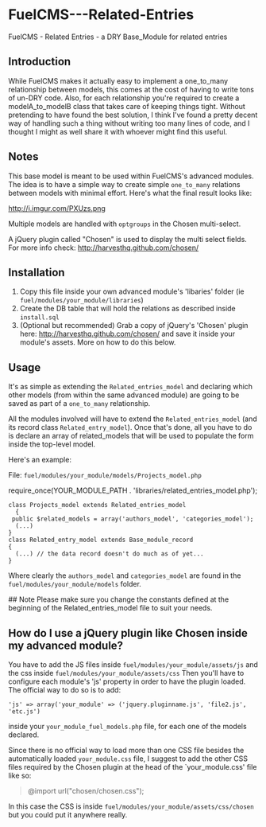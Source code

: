 FuelCMS---Related-Entries
=========================

FuelCMS - Related Entries - a DRY Base_Module for related entries

## Introduction

While FuelCMS makes it actually easy to implement a one_to_many relationship between models, this comes at the cost of having to write tons of un-DRY code. 
Also, for each relationship you're required to create a modelA_to_modelB class that takes care of keeping things tight. 
Without pretending to have found the best solution, I think I've found a pretty decent way of handling such a thing without writing too many lines of code, and I thought I might as well share it with whoever might find this useful.

## Notes
This base model is meant to be used within FuelCMS's advanced modules.
The idea is to have a simple way to create simple `one_to_many` relations between models with minimal effort. 
Here's what the final result looks like: 

http://i.imgur.com/PXUzs.png

Multiple models are handled with `optgroups` in the Chosen multi-select.

A jQuery plugin called "Chosen" is used to display the multi select fields. For more info check: 
http://harvesthq.github.com/chosen/ 


## Installation
1. Copy this file inside your own advanced module's 'libaries' folder (ie `fuel/modules/your_module/libraries`)
2. Create the DB table that will hold the relations as described inside `install.sql`
3. (Optional but recommended) Grab a copy of jQuery's 'Chosen' plugin here: http://harvesthq.github.com/chosen/ and save it inside your module's assets. 
More on how to do this below.

## Usage
It's as simple as extending the `Related_entries_model` and declaring which other models (from within the same advanced module) are going to be saved as part of a `one_to_many` relationship.

All the modules involved will have to extend the `Related_entries_model` (and its record class `Related_entry_model`). 
Once that's done, all you have to do is declare an array of related_models that will be used to populate the form inside the top-level model. 

Here's an example:

File: `fuel/modules/your_module/models/Projects_model.php`

  require_once(YOUR_MODULE_PATH . 'libraries/related_entries_model.php');

    class Projects_model extends Related_entries_model
	  {
     public $related_models = array('authors_model', 'categories_model');
      (...)
    }
    class Related_entry_model extends Base_module_record
    {
      (...) // the data record doesn't do much as of yet...
    }

Where clearly the `authors_model` and `categories_model` are found in the `fuel/modules/your_module/models` folder.

## Note
Please make sure you change the constants defined at the beginning of the Related_entries_model file to suit your needs.


## How do I use a jQuery plugin like Chosen inside my advanced module?
You have to add the JS files inside `fuel/modules/your_module/assets/js` and the css inside `fuel/modules/your_module/assets/css` 
Then you'll have to configure each module's 'js' property in order to have the plugin loaded. 
The official way to do so is to add:


    'js' => array('your_module' => ('jquery.pluginname.js', 'file2.js', 'etc.js')

inside your `your_module_fuel_models.php` file, for each one of the models declared.

Since there is no official way to load more than one CSS file besides the automatically loaded `your_module.css` file, I suggest to add the other CSS files required by the Chosen plugin at the head of the `your_module.css' file like so:

  > @import url("chosen/chosen.css");

In this case the CSS is inside `fuel/modules/your_module/assets/css/chosen` but you could put it anywhere really.

